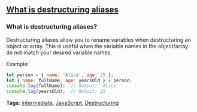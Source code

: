 ## [What is destructuring aliases](#what-is-destructuring-aliases)

### What is destructuring aliases?

Destructuring aliases allow you to rename variables when destructuring an object or array. This is useful when the variable names in the object/array do not match your desired variable names.

Example:

```javascript
let person = { name: 'Alice', age: 25 };
let { name: fullName, age: yearsOld } = person;
console.log(fullName);  // Output: 'Alice'
console.log(yearsOld);  // Output: 25
```

**Tags**: [intermediate](./level/intermediate), [JavaScript](./theme/javascript), [Destructuring](./theme/destructuring)


